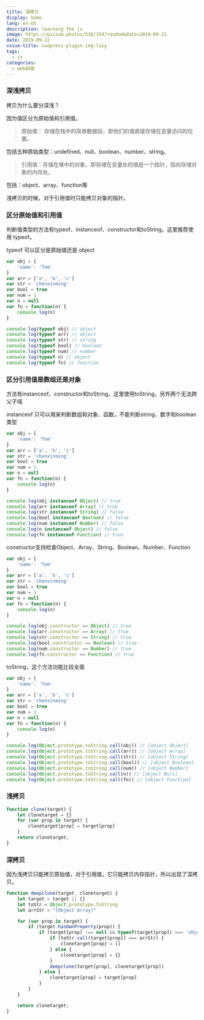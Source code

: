 ```yaml
---
title: 深拷贝
display: home
lang: en-US
description: learning the js
image: https://picsum.photos/536/354?random&date=2019-09-22
date: 2019-09-22
vssue-title: vuepress-plugin-img-lazy
tags:
  - js
categories:
  - web前端
---
```



### 深浅拷贝

拷贝为什么要分深浅？

<!-- more -->

因为值区分为原始值和引用值。

> 原始值： 存储在栈中的简单数据段，即他们的值直接存储在变量访问的位置。

包括五种原始类型：undefined、null、boolean、number、string。

> 引用值：存储在堆中的对象，即存储在变量处的值是一个指针，指向存储对象的内存处。

包括：object、array、function等

浅拷贝的时候，对于引用值时只能拷贝对象的指针。

### 区分原始值和引用值

判断值类型的方法有typeof、instanceof、constructor和toString。这里推荐使用 typeof。

typeof 可以区分是原始值还是 object

``` js
var obj = {
    'name': 'Tom'
}
var arr = ['a', 'b', 'c']
var str = 'chenxinming'
var bool = true
var num = 1
var n = null
var fn = function(n) {
    console.log(n)
}

console.log(typeof obj) // object
console.log(typeof arr) // object
console.log(typeof str) // string
console.log(typeof bool) // boolean
console.log(typeof num) // number
console.log(typeof n) // object
console.log(typeof fn) // function
```

### 区分引用值是数组还是对象

方法有instanceof、constructor和toString。这里使用toString，另外两个无法跨父子域

instanceof 只可以用来判断数组和对象、函数，不能判断string、数字和boolean类型

``` js
var obj = {
    'name': 'Tom'
}
var arr = ['a', 'b', 'c']
var str = 'chenxinming'
var bool = true
var num = 1
var n = null
var fn = function(n) {
    console.log(n)
}

console.log(obj instanceof Object) // true
console.log(arr instanceof Array) // true
console.log(str instanceof String) // false
console.log(bool instanceof Boolean) // false
console.log(num instanceof Number) // false
console.log(n instanceof Object) // false
console.log(fn instanceof Function) // true
```

constructor支持检查Object、Array、String、Boolean、Number、Function

``` js
var obj = {
    'name': 'Tom'
}
var arr = ['a', 'b', 'c']
var str = 'chenxinming'
var bool = true
var num = 1
var n = null
var fn = function(n) {
    console.log(n)
}

console.log(obj.constructor == Object) // true
console.log(arr.constructor == Array) // true
console.log(str.constructor == String) // true
console.log(bool.constructor == Boolean) // true
console.log(num.constructor == Number) // true
console.log(fn.constructor == Function) // true
```

toString，这个方法功能比较全面

``` js
var obj = {
    'name': 'Tom'
}
var arr = ['a', 'b', 'c']
var str = 'chenxinming'
var bool = true
var num = 1
var n = null
var fn = function(n) {
    console.log(n)
}

console.log(Object.prototype.toString.call(obj)) // [object Object]
console.log(Object.prototype.toString.call(arr)) // [object Array]
console.log(Object.prototype.toString.call(str)) // [object String]
console.log(Object.prototype.toString.call(bool)) // [object Boolean]
console.log(Object.prototype.toString.call(num)) // [object Number]
console.log(Object.prototype.toString.call(n)) // [object Null]
console.log(Object.prototype.toString.call(fn)) // [object Function]
```

### 浅拷贝

``` js
function clone(target) {
    let clonetarget = {}
    for (var prop in target) {
        clonetarget[prop] = target[prop]
    }
    return clonetarget;
}
```

### 深拷贝

因为浅拷贝只能拷贝原始值，对于引用值，它只能拷贝内存指针，所以出现了深拷贝。

``` js
function deepclone(target, clonetarget) {
    let target = target || {}
    let toStr = Object.prototype.toString
    let arrStr = "[Object Array]"

    for (var prop in target) {
        if (target.hasOwnProperty(prop)) {
            if (target[prop] !== null && typeof(target[prop]) === 'object') {
                if (toStr.call(target[prop]) === arrStr) {
                    clonetarget[prop] = []
                } else {
                    clonetarget[prop] = {}
                }
                deepclone(target[prop], clonetarget[prop])
            } else {
                clonetarget[prop] = target[prop]
            }
        }
    }

    return clonetarget;
}
```
